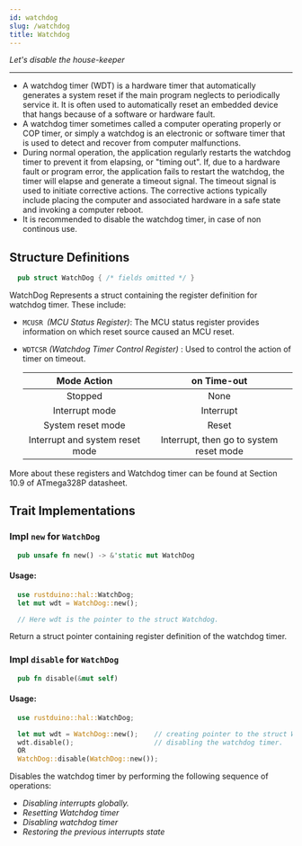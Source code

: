 ```yaml
---
id: watchdog
slug: /watchdog
title: Watchdog
---
```


_Let's disable the house-keeper_

---

- A watchdog timer (WDT) is a hardware timer that automatically generates a
  system reset if the main program neglects to periodically service it. It is
  often used to automatically reset an embedded device that hangs because of a
  software or hardware fault.
- A watchdog timer sometimes called a computer operating properly or COP timer,
  or simply a watchdog is an electronic or software timer that is used to detect
  and recover from computer malfunctions.
- During normal operation, the application regularly restarts the watchdog timer
  to prevent it from elapsing, or "timing out". If, due to a hardware fault or
  program error, the application fails to restart the watchdog, the timer will
  elapse and generate a timeout signal. The timeout signal is used to initiate
  corrective actions. The corrective actions typically include placing the
  computer and associated hardware in a safe state and invoking a computer
  reboot.
- It is recommended to disable the watchdog timer, in case of non continous use.

## Structure Definitions

```rust
  pub struct WatchDog { /* fields omitted */ }
```

WatchDog Represents a struct containing the register definition for watchdog
timer. These include:

- `MCUSR `_(MCU Status Register)_: The MCU status register provides information on which reset source caused an MCU reset.

- `WDTCSR` _(Watchdog Timer Control Register)_ : Used to control the action of timer on timeout.

  |           Mode Action           |               on Time-out               |
  | :-----------------------------: | :-------------------------------------: |
  |             Stopped             |                  None                   |
  |         Interrupt mode          |                Interrupt                |
  |        System reset mode        |                  Reset                  |
  | Interrupt and system reset mode | Interrupt, then go to system reset mode |

More about these registers and Watchdog timer can be found at Section 10.9 of ATmega328P datasheet.

## Trait Implementations

### Impl `new` for `WatchDog`

```rust
  pub unsafe fn new() -> &'static mut WatchDog
```

#### Usage:

```rust
  use rustduino::hal::WatchDog;
  let mut wdt = WatchDog::new();

  // Here wdt is the pointer to the struct Watchdog.
```

Return a struct pointer containing register definition of the watchdog timer.

### Impl `disable` for `WatchDog`

```rust
  pub fn disable(&mut self)
```

#### Usage:

```rust
  use rustduino::hal::WatchDog;

  let mut wdt = WatchDog::new(); 	// creating pointer to the struct Watchdog.
  wdt.disable();					// disabling the watchdog timer.
  OR
  WatchDog::disable(WatchDog::new());
```

Disables the watchdog timer by performing the following sequence of operations:

- _Disabling interrupts globally._
- _Resetting Watchdog timer_
- _Disabling watchdog timer_
- _Restoring the previous interrupts state_
